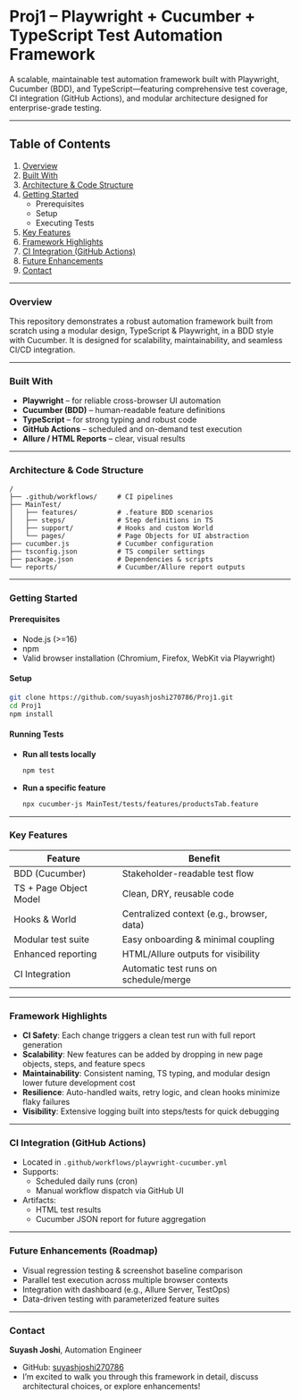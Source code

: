 #  Proj1 – Playwright + Cucumber + TypeScript Test Automation Framework

A scalable, maintainable test automation framework built with Playwright, Cucumber (BDD), and TypeScript—featuring comprehensive test coverage, CI integration (GitHub Actions), and modular architecture designed for enterprise-grade testing.

---

##  Table of Contents

1. [Overview](#overview)  
2. [Built With](#built-with)  
3. [Architecture & Code Structure](#architecture--code-structure)  
4. [Getting Started](#getting-started)  
   - Prerequisites  
   - Setup  
   - Executing Tests  
5. [Key Features](#key-features)  
6. [Framework Highlights](#framework-highlights)  
7. [CI Integration (GitHub Actions)](#ci-integration-github-actions)  
8. [Future Enhancements](#future-enhancements)  
9. [Contact](#contact)

---

### Overview
This repository demonstrates a robust automation framework built from scratch using a modular design, TypeScript & Playwright, in a BDD style with Cucumber. It is designed for scalability, maintainability, and seamless CI/CD integration.

---

### Built With
- **Playwright** – for reliable cross-browser UI automation  
- **Cucumber (BDD)** – human-readable feature definitions  
- **TypeScript** – for strong typing and robust code  
- **GitHub Actions** – scheduled and on-demand test execution  
- **Allure / HTML Reports** – clear, visual results  

---

### Architecture & Code Structure
```
/
├── .github/workflows/     # CI pipelines
├── MainTest/
│   ├── features/          # .feature BDD scenarios
│   ├── steps/             # Step definitions in TS
│   ├── support/           # Hooks and custom World
│   └── pages/             # Page Objects for UI abstraction
├── cucumber.js            # Cucumber configuration
├── tsconfig.json          # TS compiler settings
├── package.json           # Dependencies & scripts
└── reports/               # Cucumber/Allure report outputs
```

---

### Getting Started

#### Prerequisites
- Node.js (>=16)
- npm
- Valid browser installation (Chromium, Firefox, WebKit via Playwright)

#### Setup
```bash
git clone https://github.com/suyashjoshi270786/Proj1.git
cd Proj1
npm install
```

#### Running Tests
- **Run all tests locally**  
  ```bash
  npm test
  ```

- **Run a specific feature**  
  ```bash
  npx cucumber-js MainTest/tests/features/productsTab.feature
  ```

---

### Key Features
| Feature | Benefit |
|--------|---------|
| BDD (Cucumber) | Stakeholder-readable test flow |
| TS + Page Object Model | Clean, DRY, reusable code |
| Hooks & World | Centralized context (e.g., browser, data) |
| Modular test suite | Easy onboarding & minimal coupling |
| Enhanced reporting | HTML/Allure outputs for visibility |
| CI Integration | Automatic test runs on schedule/merge |

---

### Framework Highlights
- **CI Safety**: Each change triggers a clean test run with full report generation  
- **Scalability**: New features can be added by dropping in new page objects, steps, and feature specs  
- **Maintainability**: Consistent naming, TS typing, and modular design lower future development cost  
- **Resilience**: Auto-handled waits, retry logic, and clean hooks minimize flaky failures  
- **Visibility**: Extensive logging built into steps/tests for quick debugging  

---

### CI Integration (GitHub Actions)
- Located in `.github/workflows/playwright-cucumber.yml`  
- Supports:
  - Scheduled daily runs (cron)  
  - Manual workflow dispatch via GitHub UI  
- Artifacts:  
  - HTML test results  
  - Cucumber JSON report for future aggregation  

---

### Future Enhancements (Roadmap)
- Visual regression testing & screenshot baseline comparison  
- Parallel test execution across multiple browser contexts  
- Integration with dashboard (e.g., Allure Server, TestOps)  
- Data-driven testing with parameterized feature suites  

---

### Contact
**Suyash Joshi**, Automation Engineer  
- GitHub: [suyashjoshi270786](https://github.com/suyashjoshi270786)  
- I’m excited to walk you through this framework in detail, discuss architectural choices, or explore enhancements!